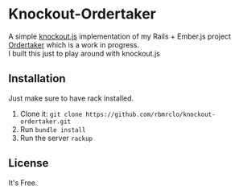 # Knockout-Ordertaker

A simple [knockout.js] implementation of my Rails + Ember.js project [Ordertaker] which is a work in progress.
<br>
I built this just to play around with knockout.js

## Installation

Just make sure to have rack installed. 
  
  1. Clone it: ```git clone https://github.com/rbmrclo/knockout-ordertaker.git```
  2. Run ```bundle install```
  3. Run the server ```rackup```

## License

It's Free.

[knockout.js]: http://knockoutjs.com/
[Ordertaker]: http://github.com/rbmrclo/ordertaker
